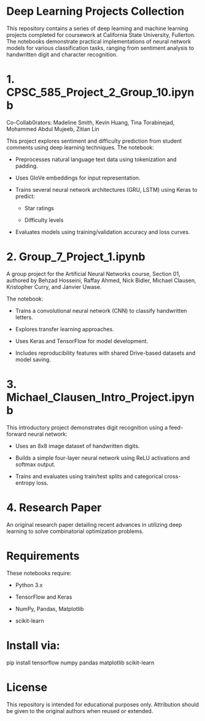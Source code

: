 # Deep Learning Projects Collection

This repository contains a series of deep learning and machine learning projects completed for coursework at California State University, Fullerton. The notebooks demonstrate practical implementations of neural network models for various classification tasks, ranging from sentiment analysis to handwritten digit and character recognition.

# 1. CPSC_585_Project_2_Group_10.ipynb

Co-Collab0rators: Madeline Smith, Kevin Huang, Tina Torabinejad, Mohammed Abdul Mujeeb, Zitian Lin

This project explores sentiment and difficulty prediction from student comments using deep learning techniques. The notebook:

  * Preprocesses natural language text data using tokenization and padding.

  * Uses GloVe embeddings for input representation.

  * Trains several neural network architectures (GRU, LSTM) using Keras to predict:

      * Star ratings

      * Difficulty levels

  * Evaluates models using training/validation accuracy and loss curves.

# 2. Group_7_Project_1.ipynb

A group project for the Artificial Neural Networks course, Section 01, authored by Behzad Hosseini, Raffay Ahmed, Nick Bidler, Michael Clausen, Kristopher Curry, and Janvier Uwase.

The notebook:

  * Trains a convolutional neural network (CNN) to classify handwritten letters.

  * Explores transfer learning approaches.

  * Uses Keras and TensorFlow for model development.

  * Includes reproducibility features with shared Drive-based datasets and model saving.

# 3. Michael_Clausen_Intro_Project.ipynb

This introductory project demonstrates digit recognition using a feed-forward neural network:

  * Uses an 8x8 image dataset of handwritten digits.

  * Builds a simple four-layer neural network using ReLU activations and softmax output.

  * Trains and evaluates using train/test splits and categorical cross-entropy loss.

# 4. Research Paper
An original research paper detailing recent advances in utilizing deep learning to solve combinatorial optimization problems.

# Requirements

These notebooks require:

  * Python 3.x

  * TensorFlow and Keras

  * NumPy, Pandas, Matplotlib

  * scikit-learn

# Install via:

pip install tensorflow numpy pandas matplotlib scikit-learn

# License

This repository is intended for educational purposes only. Attribution should be given to the original authors when reused or extended.
